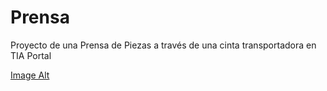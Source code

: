 # Prensa
Proyecto de una Prensa de Piezas a través de una cinta transportadora en TIA Portal

[Image Alt](!https://github.com/PedroSilva2612/Prensa/blob/215888290cf675a04c960c5e44c58a4575aedcd0/Prensa%20con%20cinta%20transportadora.png)
